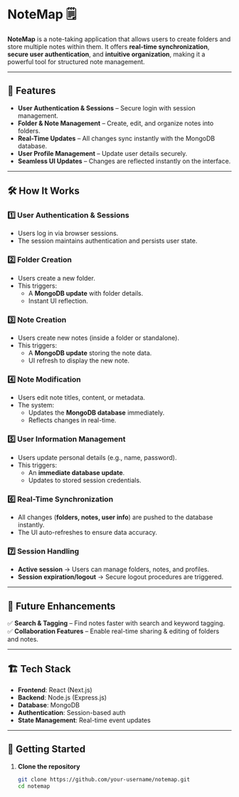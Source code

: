 # NoteMap 🗒️

**NoteMap** is a note-taking application that allows users to create folders and store multiple notes within them. It offers **real-time synchronization**, **secure user authentication**, and **intuitive organization**, making it a powerful tool for structured note management.

---

## 🚀 Features

- **User Authentication & Sessions** – Secure login with session management.
- **Folder & Note Management** – Create, edit, and organize notes into folders.
- **Real-Time Updates** – All changes sync instantly with the MongoDB database.
- **User Profile Management** – Update user details securely.
- **Seamless UI Updates** – Changes are reflected instantly on the interface.

---

## 🛠️ How It Works

### 1️⃣ User Authentication & Sessions
- Users log in via browser sessions.
- The session maintains authentication and persists user state.

### 2️⃣ Folder Creation
- Users create a new folder.
- This triggers:
    - A **MongoDB update** with folder details.
    - Instant UI reflection.

### 3️⃣ Note Creation
- Users create new notes (inside a folder or standalone).
- This triggers:
    - A **MongoDB update** storing the note data.
    - UI refresh to display the new note.

### 4️⃣ Note Modification
- Users edit note titles, content, or metadata.
- The system:
    - Updates the **MongoDB database** immediately.
    - Reflects changes in real-time.

### 5️⃣ User Information Management
- Users update personal details (e.g., name, password).
- This triggers:
    - An **immediate database update**.
    - Updates to stored session credentials.

### 6️⃣ Real-Time Synchronization
- All changes (**folders, notes, user info**) are pushed to the database instantly.
- The UI auto-refreshes to ensure data accuracy.

### 7️⃣ Session Handling
- **Active session** → Users can manage folders, notes, and profiles.
- **Session expiration/logout** → Secure logout procedures are triggered.

---

## 🔮 Future Enhancements

✅ **Search & Tagging** – Find notes faster with search and keyword tagging.  
✅ **Collaboration Features** – Enable real-time sharing & editing of folders and notes.

---

## 🏗️ Tech Stack

- **Frontend**: React (Next.js)
- **Backend**: Node.js (Express.js)
- **Database**: MongoDB
- **Authentication**: Session-based auth
- **State Management**: Real-time event updates

---

## 🏁 Getting Started

1. **Clone the repository**
   ```sh
   git clone https://github.com/your-username/notemap.git
   cd notemap
